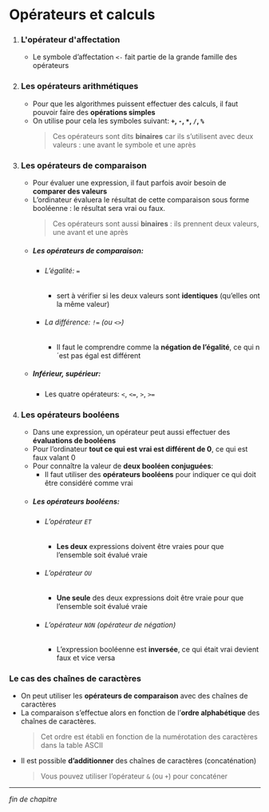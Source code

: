 # Opérateurs et calculs

1.  ### L'opérateur d'affectation
    - Le symbole d’affectation `<-` fait partie de la grande famille des opérateurs
2.  ### Les opérateurs arithmétiques

    - Pour que les algorithmes puissent effectuer des calculs, il faut pouvoir faire des **opérations simples**
    - On utilise pour cela les symboles suivant: **`+`, `-`, `*`, `/`, `%`**
      > Ces opérateurs sont dits **binaires** car ils s’utilisent avec deux valeurs : une avant le symbole et une après

3.  ### Les opérateurs de comparaison

    - Pour évaluer une expression, il faut parfois avoir besoin de **comparer des valeurs**
    - L’ordinateur évaluera le résultat de cette comparaison sous forme booléenne : le résultat sera vrai ou faux.
      > Ces opérateurs sont aussi **binaires** : ils prennent deux valeurs, une avant et une après
    - ##### Les opérateurs de comparaison:
      - ###### L’égalité: `=`
        - sert à vérifier si les deux valeurs sont **identiques** (qu’elles ont la même valeur)
      - ###### La différence: `!=` (ou `<>`)
        - Il faut le comprendre comme la **négation de l’égalité**, ce qui n´est pas égal est différent
    - ##### Inférieur, supérieur:
      - Les quatre opérateurs: `<`, `<=`, `>`, `>=`

4.  ### Les opérateurs booléens

    - Dans une expression, un opérateur peut aussi effectuer des **évaluations de booléens**
    - Pour l’ordinateur **tout ce qui est vrai est différent de 0**, ce qui est faux valant 0
    - Pour connaître la valeur de **deux booléen conjuguées**:
      - Il faut utiliser des **opérateurs booléens** pour indiquer ce qui doit être considéré comme vrai
    - ##### Les opérateurs booléens:
      - ###### L’opérateur `ET`
        - **Les deux** expressions doivent être vraies pour que l’ensemble soit évalué vraie
      - ###### L’opérateur `OU`
        - **Une seule** des deux expressions doit être vraie pour que l’ensemble soit évalué vraie
      - ###### L’opérateur `NON` (opérateur de négation)
        - L’expression booléenne est **inversée**, ce qui était vrai devient faux et vice versa

### Le cas des chaînes de caractères

- On peut utiliser les **opérateurs de comparaison** avec des chaînes de caractères
- La comparaison s’effectue alors en fonction de l’**ordre alphabétique** des chaînes de caractères.
  > Cet ordre est établi en fonction de la numérotation des caractères dans la table ASCII
- Il est possible **d’additionner** des chaînes de caractères (concaténation)
  > Vous pouvez utiliser l’opérateur `&` (ou `+`) pour concaténer

---

_fin de chapitre_
